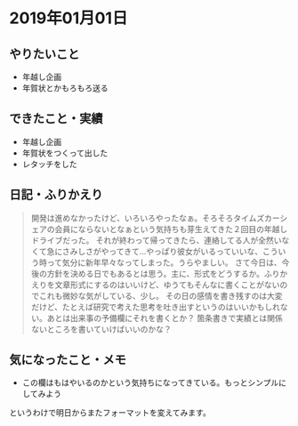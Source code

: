 # 2019年01月01日

## やりたいこと

- 年越し企画
- 年賀状とかもろもろ送る

## できたこと・実績

- 年越し企画
- 年賀状をつくって出した
- レタッチをした

## 日記・ふりかえり

>  開発は進めなかったけど、いろいろやったなぁ。そろそろタイムズカーシェアの会員にならないとなぁという気持ちも芽生えてきた２回目の年越しドライブだった。
> それが終わって帰ってきたら、連絡してる人が全然いなくて急にさみしさがやってきて...やっぱり彼女がいるっていいな、こういう時って気分に新年早々なってしまった。うらやましい。
> さて今日は、今後の方針を決める日でもあるとは思う。主に、形式をどうするか。ふりかえりを文章形式にするのはいいけど、ゆうてもそんなに書くことがないのでこれも微妙な気がしている、少し。
> その日の感情を書き残すのは大変だけど、たとえば研究で考えた思考を吐き出すというのはいいかもしれない。あとは出来事の予備欄にそれを書くとか？
> 箇条書きで実績とは関係ないところを書いていけばいいのかな？

## 気になったこと・メモ

- この欄はもはやいるのかという気持ちになってきている。もっとシンプルにしてみよう

というわけで明日からまたフォーマットを変えてみます。
